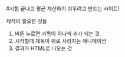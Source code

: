 #시험 끝나고 평균 계산하기 쉬우려고 만드는 사이트!

제작이 필요한 것들

1. 버튼 누르면 과목이 하나씩 추가 되는 것
2. 시작할때 제목이 위로 사라지는 애니메이션
3. 결과가 HTML로 나오는 것
